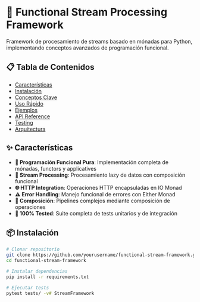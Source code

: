 # 🚀 Functional Stream Processing Framework

Framework de procesamiento de streams basado en mónadas para Python, implementando conceptos avanzados de programación funcional.

## 📋 Tabla de Contenidos

- [Características](#características)
- [Instalación](#instalación)
- [Conceptos Clave](#conceptos-clave)
- [Uso Rápido](#uso-rápido)
- [Ejemplos](#ejemplos)
- [API Reference](#api-reference)
- [Testing](#testing)
- [Arquitectura](#arquitectura)

## ✨ Características

- **🎯 Programación Funcional Pura**: Implementación completa de mónadas, functors y applicatives
- **🌊 Stream Processing**: Procesamiento lazy de datos con composición funcional
- **🌐 HTTP Integration**: Operaciones HTTP encapsuladas en IO Monad
- **⚠️ Error Handling**: Manejo funcional de errores con Either Monad
- **🔄 Composición**: Pipelines complejos mediante composición de operaciones
- **🧪 100% Tested**: Suite completa de tests unitarios y de integración

## 📦 Instalación
```bash
# Clonar repositorio
git clone https://github.com/yourusername/functional-stream-framework.git
cd functional-stream-framework

# Instalar dependencias
pip install -r requirements.txt

# Ejecutar tests
pytest tests/ -v# StreamFramework
